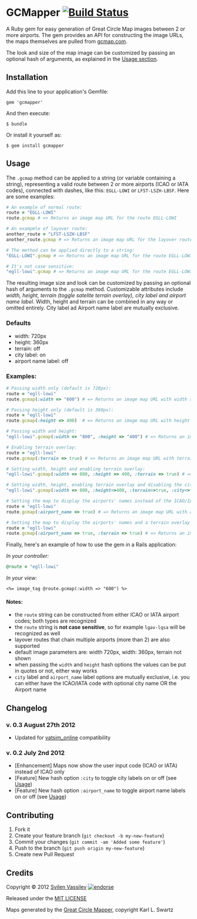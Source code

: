 # GCMapper [![Build Status](https://secure.travis-ci.org/tarakanbg/gcmapper.png)](http://travis-ci.org/tarakanbg/gcmapper)

A Ruby gem for easy generation of Great Circle Map images between 2 or more airports.
The gem provides an API for constructing the image URLs, the maps themselves are pulled from
[gcmap.com](http://www.gcmap.com/).

The look and size of the map image can be customized by passing an optional hash of arguments, as explained
in the [Usage section](#usage).

## Installation

Add this line to your application's Gemfile:

    gem 'gcmapper'

And then execute:

    $ bundle

Or install it yourself as:

    $ gem install gcmapper

## Usage

The `.gcmap` method can be applied to a string (or variable containing a string), representing a valid route
between 2 or more airports (ICAO or IATA codes), connected with dashes, like this: `EGLL-LOWI` or
`LFST-LSZH-LBSF`. Here are some examples:

```ruby
# An example of normal route:
route = "EGLL-LOWI"
route.gcmap # => Returns an image map URL for the route EGLL-LOWI

# An exampmle of layover route:
another_route = "LFST-LSZH-LBSF"
another_route.gcmap # => Returns an image map URL for the layover route LFST-LSZH-LBSF

# The method can be applied directly to a string:
"EGLL-LOWI".gcmap # => Returns an image map URL for the route EGLL-LOWI

# It's not case sensitive:
"egll-lowi".gcmap # => Returns an image map URL for the route EGLL-LOWI
```

The resulting image size and look can be customized by passing an optional hash of arguments to the
`.gcmap` method. Customizable attributes include *width, height, terrain (toggle satelite terrain
 overlay), city label and airport name label*.
Width, height and terrain can be combined in any way or omitted entirely. City label ad Airport name
label are mutually exclusive.

### Defaults

* width: 720px
* height: 360px
* terrain: off
* city label: on
* airport name label: off

### Examples:

```ruby
# Passing width only (default is 720px):
route = "egll-lowi"
route.gcmap(:width => "600") # => Returns an image map URL with width set to 600px

# Passing height only (default is 360px):
route = "egll-lowi"
route.gcmap(:height => 400)  # => Returns an image map URL with height set to 400px

# Passing width and height:
"egll-lowi".gcmap(:width => "800", :height => "400") # => Returns an image map URL with width 800px and height 400px

# Enabling terrain overlay:
route = "egll-lowi"
route.gcmap(:terrain => true) # => Returns an image map URL with terrain overlay enabled

# Setting width, height and enabling terrain overlay:
"egll-lowi".gcmap(:width => 800, :height => 400, :terrain => true) # => Returns an image map URL with set width, height and terrain

# Setting width, height, enabling terrain overlay and disabling the city labels:
"egll-lowi".gcmap(:width => 800, :height=>400, :terrain=>true, :city=>false) # => Returns an image map URL with set width, height and terrain, with city labels disabled

# Setting the map to display the airports' names instead of the ICAO/IATA codes
route = "egll-lowi"
route.gcmap(:airport_name => true) # => Returns an image map URL with airport names displayed

# Setting the map to display the airports' names and a terrain overlay
route = "egll-lowi"
route.gcmap(:airport_name => true, :terrain => true) # => Returns an image map URL with airport names and terrain displayed
```

Finally, here's an example of how to use the gem in a Rails application:

*In your controller:*
```ruby
@route = "egll-lowi"
```

*In your view:*
```erb
<%= image_tag @route.gcmap(:width => "600") %>
```

#### Notes:

* the `route` string can be constructed from either ICAO or IATA airport codes; both types are recognized
* the `route` string is **not case sensitive**, so for example `lgav-lqsa` will be recognized as well
* layover routes that chain multiple airports (more than 2) are also supported
* default image parameters are: width 720px, width: 360px, terrain not shown
* when passing the `width` and `height` hash options the values can be put in quotes or not, either way works
* `city` label and `airport_name` label options are mutually exclusive, i.e. you can either have the ICAO/IATA code with optional city name OR the Airport name

## Changelog

### v. 0.3 August 27th 2012

* Updated for [vatsim_online](https://rubygems.org/gems/vatsim_online) compatibility

### v. 0.2 July 2nd 2012

* [Enhancement] Maps now show the user input code (ICAO or IATA) instead of ICAO only
* [Feature] New hash option `:city` to toggle city labels on or off (see [Usage](#usage))
* [Feature] New hash option `:airport_name` to toggle airport name labels on or off (see [Usage](#usage))



## Contributing

1. Fork it
2. Create your feature branch (`git checkout -b my-new-feature`)
3. Commit your changes (`git commit -am 'Added some feature'`)
4. Push to the branch (`git push origin my-new-feature`)
5. Create new Pull Request

## Credits

Copyright © 2012 [Svilen Vassilev](http://about.me/svilen)
[![endorse](http://api.coderwall.com/svilenv/endorse.png)](http://coderwall.com/svilenv)

Released under the [MIT LICENSE](https://github.com/tarakanbg/airdata/blob/master/LICENSE)

Maps generated by the [Great Circle Mapper](http://www.gcmap.com/), copyright Karl L. Swartz
